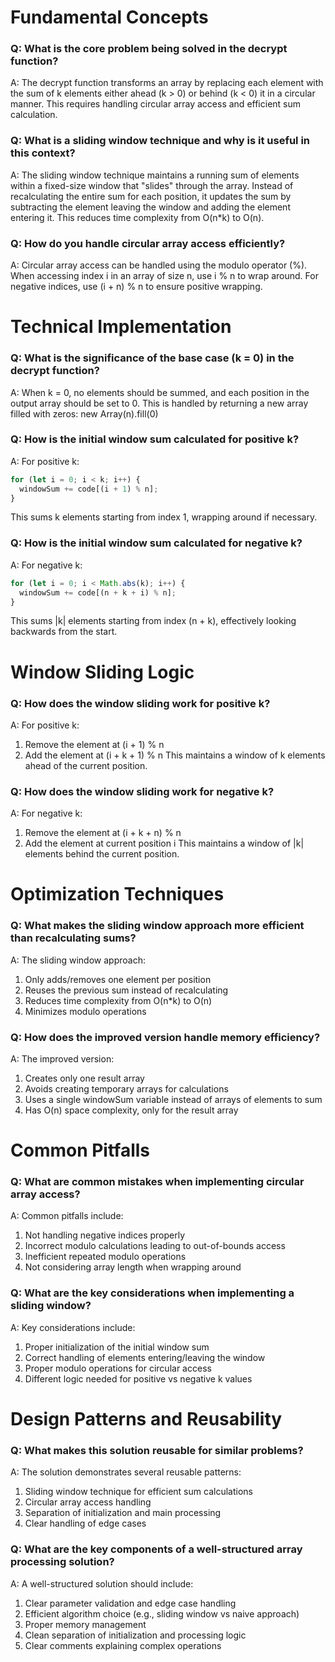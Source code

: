 # Fundamental Concepts

### Q: What is the core problem being solved in the decrypt function?

A: The decrypt function transforms an array by replacing each element with the sum of k elements either ahead (k > 0) or behind (k < 0) it in a circular manner. This requires handling circular array access and efficient sum calculation.

### Q: What is a sliding window technique and why is it useful in this context?

A: The sliding window technique maintains a running sum of elements within a fixed-size window that "slides" through the array. Instead of recalculating the entire sum for each position, it updates the sum by subtracting the element leaving the window and adding the element entering it. This reduces time complexity from O(n\*k) to O(n).

### Q: How do you handle circular array access efficiently?

A: Circular array access can be handled using the modulo operator (%). When accessing index i in an array of size n, use i % n to wrap around. For negative indices, use (i + n) % n to ensure positive wrapping.

# Technical Implementation

### Q: What is the significance of the base case (k = 0) in the decrypt function?

A: When k = 0, no elements should be summed, and each position in the output array should be set to 0. This is handled by returning a new array filled with zeros: new Array(n).fill(0)

### Q: How is the initial window sum calculated for positive k?

A: For positive k:

```javascript
for (let i = 0; i < k; i++) {
  windowSum += code[(i + 1) % n];
}
```

This sums k elements starting from index 1, wrapping around if necessary.

### Q: How is the initial window sum calculated for negative k?

A: For negative k:

```javascript
for (let i = 0; i < Math.abs(k); i++) {
  windowSum += code[(n + k + i) % n];
}
```

This sums |k| elements starting from index (n + k), effectively looking backwards from the start.

# Window Sliding Logic

### Q: How does the window sliding work for positive k?

A: For positive k:

1. Remove the element at (i + 1) % n
2. Add the element at (i + k + 1) % n
   This maintains a window of k elements ahead of the current position.

### Q: How does the window sliding work for negative k?

A: For negative k:

1. Remove the element at (i + k + n) % n
2. Add the element at current position i
   This maintains a window of |k| elements behind the current position.

# Optimization Techniques

### Q: What makes the sliding window approach more efficient than recalculating sums?

A: The sliding window approach:

1. Only adds/removes one element per position
2. Reuses the previous sum instead of recalculating
3. Reduces time complexity from O(n\*k) to O(n)
4. Minimizes modulo operations

### Q: How does the improved version handle memory efficiency?

A: The improved version:

1. Creates only one result array
2. Avoids creating temporary arrays for calculations
3. Uses a single windowSum variable instead of arrays of elements to sum
4. Has O(n) space complexity, only for the result array

# Common Pitfalls

### Q: What are common mistakes when implementing circular array access?

A: Common pitfalls include:

1. Not handling negative indices properly
2. Incorrect modulo calculations leading to out-of-bounds access
3. Inefficient repeated modulo operations
4. Not considering array length when wrapping around

### Q: What are the key considerations when implementing a sliding window?

A: Key considerations include:

1. Proper initialization of the initial window sum
2. Correct handling of elements entering/leaving the window
3. Proper modulo operations for circular access
4. Different logic needed for positive vs negative k values

# Design Patterns and Reusability

### Q: What makes this solution reusable for similar problems?

A: The solution demonstrates several reusable patterns:

1. Sliding window technique for efficient sum calculations
2. Circular array access handling
3. Separation of initialization and main processing
4. Clear handling of edge cases

### Q: What are the key components of a well-structured array processing solution?

A: A well-structured solution should include:

1. Clear parameter validation and edge case handling
2. Efficient algorithm choice (e.g., sliding window vs naive approach)
3. Proper memory management
4. Clean separation of initialization and processing logic
5. Clear comments explaining complex operations
